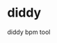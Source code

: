 # diddy

diddy bpm tool


<!-- npx create-expo-app diddy -->
<!-- https://github.com/alanjhughes/expo-shazamkit -->
